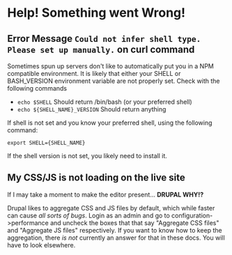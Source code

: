 # Help! Something went Wrong!

## Error Message `Could not infer shell type. Please set up manually.` on curl command

Sometimes spun up servers don't like to automatically put you in a NPM compatible
environment. It is likely that either your SHELL or BASH_VERSION environment
variable are not properly set. Check with the following commands

- `echo $SHELL` Should return /bin/bash (or your preferred shell)
- `echo ${SHELL_NAME}_VERSION` Should return anything

If shell is not set and you know your preferred shell, using the following command:

`export SHELL={SHELL_NAME}`

If the shell version is not set, you likely need to install it.

## My CSS/JS is not loading on the live site

If I may take a moment to make the editor present... **DRUPAL WHY!?**

Drupal likes to aggregate CSS and JS files by default, which while faster can cause *all sorts of bugs*. Login as an admin and go to
configuration->performance and uncheck the boxes that that say "Aggregate CSS
files" and "Aggregate JS files" respectively. If you want to know how to keep
the aggregation, there *is not* currently an answer for that in these docs. You
will have to look elsewhere.
